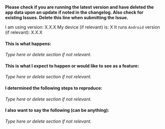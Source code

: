 **Please check if you are running the latest version and have deleted the app data upon an update if noted in the changelog. Also check for existing Issues. Delete this line when submitting the Issue.**

I am using version: X.X.X
My device (if relevant) is: X
It runs `Android` version (if relevant): X.X.X

#### This is what happens:

_Type here or delete section if not relevant._

#### This is what I expect to happen or would like to see as a feature:

_Type here or delete section if not relevant._

#### I determined the following steps to reproduce:

_Type here or delete section if not relevant._

#### I also want to say the following (can be anything):

_Type here or delete section if not relevant._

